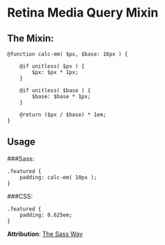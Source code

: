 # Retina Media Query Mixin

## The Mixin:

	@function calc-em( $px, $base: 16px ) {
	
		@if unitless( $px ) {
			$px: $px * 1px;
		}
	
		@if unitless( $base ) {
			$base: $base * 1px;
		}

		@return ($px / $base) * 1em;
	}

## Usage

###Sass:

	.featured {
		padding: calc-em( 10px );
	}

###CSS:

	.featured {
		padding: 0.625em;
	}

**Attribution**: [The Sass Way](http://thesassway.com/intermediate/responsive-web-design-part-1)